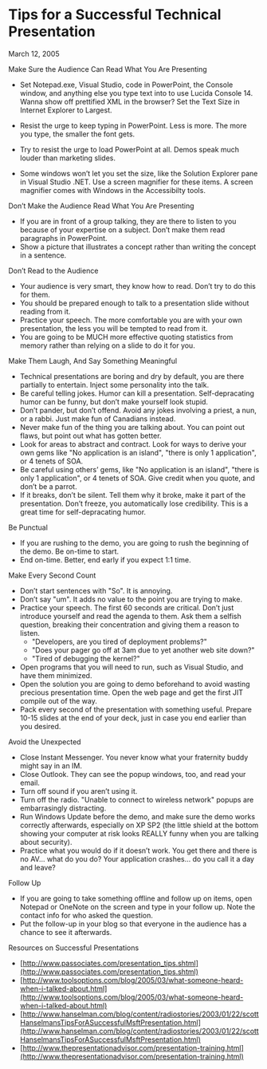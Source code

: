 # Tips for a Successful Technical Presentation

March 12, 2005

Make Sure the Audience Can Read What You Are Presenting

- Set Notepad.exe, Visual Studio, code in PowerPoint, the Console window, and anything else you type text into to use Lucida Console 14.  Wanna show off prettified XML in the browser?  Set the Text Size in Internet Explorer to Largest.

- Resist the urge to keep typing in PowerPoint.  Less is more.  The more you type, the smaller the font gets.
- Try to resist the urge to load PowerPoint at all.  Demos speak much louder than marketing slides.
- Some windows won’t let you set the size, like the Solution Explorer pane in Visual Studio .NET.  Use a screen magnifier for these items.  A screen magnifier comes with Windows in the Accessibilty tools.

Don’t Make the Audience Read What You Are Presenting

- If you are in front of a group talking, they are there to listen to you because of your expertise on a subject.  Don’t make them read paragraphs in PowerPoint.
- Show a picture that illustrates a concept rather than writing the concept in a sentence.

Don’t Read to the Audience

- Your audience is very smart, they know how to read.  Don’t try to do this for them.
- You should be prepared enough to talk to a presentation slide without reading from it. 
- Practice your speech.  The more comfortable you are with your own presentation, the less you will be tempted to read from it.
- You are going to be MUCH more effective quoting statistics from memory rather than relying on a slide to do it for you.

Make Them Laugh, And Say Something Meaningful

- Technical presentations are boring and dry by default, you are there partially to entertain.  Inject some personality into the talk.
- Be careful telling jokes.  Humor can kill a presentation.  Self-depracating humor can be funny, but don’t make yourself look stupid. 
- Don’t pander, but don’t offend.  Avoid any jokes involving a priest, a nun, or a rabbi.  Just make fun of Canadians instead.
- Never make fun of the thing you are talking about.  You can point out flaws, but point out what has gotten better. 
- Look for areas to abstract and contract.  Look for ways to derive your own gems like "No application is an island", "there is only 1 application", or 4 tenets of SOA.
- Be careful using others’ gems, like "No application is an island", "there is only 1 application", or 4 tenets of SOA.  Give credit when you quote, and don’t be a parrot.
- If it breaks, don’t be silent.  Tell them why it broke, make it part of the presentation.  Don’t freeze, you automatically lose credibility.  This is a great time for self-depracating humor.

Be Punctual

- If you are rushing to the demo, you are going to rush the beginning of the demo.  Be on-time to start.
- End on-time.  Better, end early if you expect 1:1 time.

Make Every Second Count

- Don’t start sentences with "So".  It is annoying.
- Don’t say "um".  It adds no value to the point you are trying to make.  
- Practice your speech.
The first 60 seconds are critical.  Don’t just introduce yourself and read the agenda to them.  Ask them a selfish question, breaking their concentration and giving them a reason to listen.
  - "Developers, are you tired of deployment problems?"
  - "Does your pager go off at 3am due to yet another web site down?" 
  - "Tired of debugging the kernel?"
- Open programs that you will need to run, such as Visual Studio, and have them minimized. 
- Open the solution you are going to demo beforehand to avoid wasting precious presentation time.  Open the web page and get the first JIT compile out of the way.
- Pack every second of the presentation with something useful.  Prepare 10-15 slides at the end of your deck, just in case you end earlier than you desired.

Avoid the Unexpected

- Close Instant Messenger.  You never know what your fraternity buddy might say in an IM.
- Close Outlook.  They can see the popup windows, too, and read your email. 
- Turn off sound if you aren’t using it.
- Turn off the radio.  "Unable to connect to wireless network" popups are embarrasingly distracting.
- Run Windows Update before the demo, and make sure the demo works correctly afterwards, especially on XP SP2 (the little shield at the bottom showing your computer at risk looks REALLY funny when you are talking about security).
- Practice what you would do if it doesn’t work.  You get there and there is no AV… what do you do?  Your application crashes… do you call it a day and leave?

Follow Up

- If you are going to take something offline and follow up on items, open Notepad or OneNote on the screen and type in your follow up.  Note the contact info for who asked the question.
- Put the follow-up in your blog so that everyone in the audience has a chance to see it afterwards.

Resources on Successful Presentations

- [http://www.passociates.com/presentation_tips.shtml](http://www.passociates.com/presentation_tips.shtml)
- [http://www.toolsoptions.com/blog/2005/03/what-someone-heard-when-i-talked-about.html](http://www.toolsoptions.com/blog/2005/03/what-someone-heard-when-i-talked-about.html)
- [http://www.hanselman.com/blog/content/radiostories/2003/01/22/scottHanselmansTipsForASuccessfulMsftPresentation.html](http://www.hanselman.com/blog/content/radiostories/2003/01/22/scottHanselmansTipsForASuccessfulMsftPresentation.html)
- [http://www.thepresentationadvisor.com/presentation-training.html](http://www.thepresentationadvisor.com/presentation-training.html)